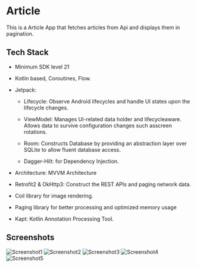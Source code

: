 
# Article

This is a Article App  that fetches articles from Api and displays them in pagination.

## Tech Stack
* Minimum SDK level 21

* Kotlin based, Coroutines, Flow.

* Jetpack:

	* Lifecycle: Observe Android lifecycles and handle UI 			  states upon the lifecycle changes.

	* ViewModel: Manages UI-related data holder and 				  lifecycleaware. Allows data to survive configuration 			  changes such asscreen rotations.

	* Room: Constructs Database by providing an abstraction 		  layer over SQLite to allow fluent database access.

	* Dagger-Hilt: for Dependency Injection.

* Architecture: MVVM Architecture

* Retrofit2 & OkHttp3: Construct the REST APIs and paging network data.

* Coil library for image rendering.

* Paging library for better processing and optimized memory usage

* Kapt: Kotlin Annotation Processing Tool.


## Screenshots
![Screenshot1](https://github.com/uj-git/Assignment/blob/main/Screenshots/Screenshot_20240109_191259.png)
![Screenshot2](https://github.com/uj-git/Assignment/blob/main/Screenshots/Screenshot_20240109_191126.png)
![Screenshot3](https://github.com/uj-git/Assignment/blob/main/Screenshots/Screenshot_20240109_191242.png)
![Screenshot4](https://github.com/uj-git/Assignment/blob/main/Screenshots/Screenshot_20240109_190952.png)
![Screenshot5](https://github.com/uj-git/Assignment/blob/main/Screenshots/Screenshot_20240109_191028.png)


